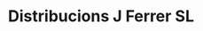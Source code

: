 ---
title: "Distribucions J Ferrer SL"
url: /banyoles/distribucions-j-ferrer-sl/
shop: Supermarkt
---